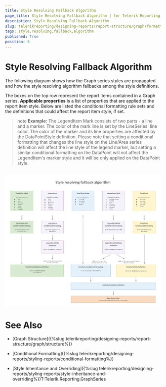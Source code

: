 ```yaml
---
title: Style Resolving Fallback Algorithm
page_title: Style Resolving Fallback Algorithm | for Telerik Reporting Documentation
description: Style Resolving Fallback Algorithm
slug: telerikreporting/designing-reports/report-structure/graph/formatting-a-graph/style-resolving-fallback-algorithm
tags: style,resolving,fallback,algorithm
published: True
position: 6
---
```


# Style Resolving Fallback Algorithm



The following diagram shows how the Graph series styles are propagated and how the style resolving algorithm fallbacks among the style definitions.

The boxes on the top row represent the report items contained in a Graph series. __Applicable properties__ is a list of properties that
        are applied to the report item style. Below are listed the conditional formatting rule sets and the definitions that could affect the report item style, if set.
      

>note  __Example:__ The LegendItem Mark consists of two parts - a line and a marker. The color of the mark line is set by the LineSeries' line color.          The color of the marker and its line properties are affected by the DataPointStyle definition.        Please note that setting a conditional formatting that changes the line style on the Line/Area series definition will affect the line style of the legend marker,          but setting a similar conditional formatting on the DataPoint will not affect the LegendItem's marker style and it will be only applied on the DataPoint style.        


## ![Style Resolving Fallback Algorithm](images/Graph/StyleResolvingFallbackAlgorithm.png)

# See Also

 * [Graph Structure]({%slug telerikreporting/designing-reports/report-structure/graph/structure%})

 * [Conditional Formatting]({%slug telerikreporting/designing-reports/styling-reports/conditional-formatting%})

 * [Style Inheritance and Overriding]({%slug telerikreporting/designing-reports/styling-reports/style-inheritance-and-overriding%})T:Telerik.Reporting.GraphSeries
